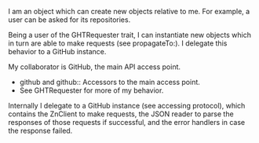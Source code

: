 I am an object which can create new objects relative to me. For example, a user can be asked for its repositories.

Being a user of the GHTRequester trait, I can instantiate new objects which in turn are able to make requests (see propagateTo:). I delegate this behavior to a GitHub instance.

My collaborator is GitHub, the main API access point.

- github and github:: Accessors to the main access point.
- See GHTRequester for more of my behavior.

Internally I delegate to a GitHub instance (see accessing protocol), which contains the ZnClient to make requests, the JSON reader to parse the responses of those requests if successful, and the error handlers in case the response failed.